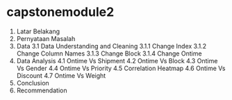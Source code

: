 # capstonemodule2

1. Latar Belakang
2. Pernyataan Masalah
3. Data
   3.1  Data Understanding and Cleaning
      3.1.1 Change Index
      3.1.2 Change Column Names
      3.1.3 Change Block
      3.1.4 Change Ontime
4. Data Analysis
   4.1  Ontime Vs Shipment
   4.2  Ontime Vs Block
   4.3  Ontime Vs Gender
   4.4  Ontime Vs Priority
   4.5  Correlation Heatmap
   4.6  Ontime Vs Discount
   4.7  Ontime Vs Weight
5. Conclusion
6. Recommendation
